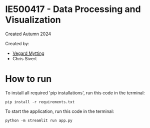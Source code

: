 # IE500417 - Data Processing and Visualization

Created Autumn 2024

Created by:
- [Vegard Mytting](https://github.com/VegardMytting)
- Chris Sivert


# How to run

To install all required 'pip installations', run this code in the terminal:

    pip install -r requirements.txt

To start the application, run this code in the terminal:

    python -m streamlit run app.py
